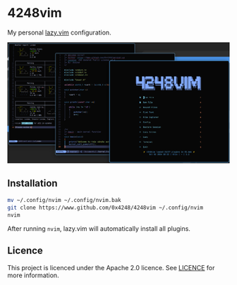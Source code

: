 # 4248vim

My personal [lazy.vim](https://www.lazyvim.org/plugins) configuration.

![Demo](doc/demo.png)

## Installation

```bash
mv ~/.config/nvim ~/.config/nvim.bak
git clone https://www.github.com/0x4248/4248vim ~/.config/nvim
nvim
```

After running `nvim`, lazy.vim will automatically install all plugins.

## Licence

This project is licenced under the Apache 2.0 licence. See [LICENCE](LICENCE) for more information.

